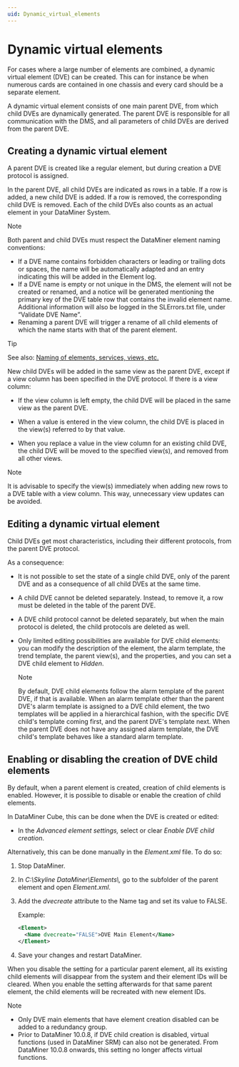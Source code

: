 ```yaml
---
uid: Dynamic_virtual_elements
---
```


# Dynamic virtual elements

For cases where a large number of elements are combined, a dynamic virtual element (DVE) can be created. This can for instance be when numerous cards are contained in one chassis and every card should be a separate element.

A dynamic virtual element consists of one main parent DVE, from which child DVEs are dynamically generated. The parent DVE is responsible for all communication with the DMS, and all parameters of child DVEs are derived from the parent DVE.

## Creating a dynamic virtual element

A parent DVE is created like a regular element, but during creation a DVE protocol is assigned.

In the parent DVE, all child DVEs are indicated as rows in a table. If a row is added, a new child DVE is added. If a row is removed, the corresponding child DVE is removed. Each of the child DVEs also counts as an actual element in your DataMiner System.

> [!NOTE]
> Both parent and child DVEs must respect the DataMiner element naming conventions:
>
> - If a DVE name contains forbidden characters or leading or trailing dots or spaces, the name will be automatically adapted and an entry indicating this will be added in the Element log.
> - If a DVE name is empty or not unique in the DMS, the element will not be created or renamed, and a notice will be generated mentioning the primary key of the DVE table row that contains the invalid element name. Additional information will also be logged in the SLErrors.txt file, under “Validate DVE Name”.
> - Renaming a parent DVE will trigger a rename of all child elements of which the name starts with that of the parent element.

> [!TIP]
> See also: [Naming of elements, services, views, etc.](xref:NamingConventions#naming-of-elements-services-views-etc)

New child DVEs will be added in the same view as the parent DVE, except if a view column has been specified in the DVE protocol. If there is a view column:

- If the view column is left empty, the child DVE will be placed in the same view as the parent DVE.

- When a value is entered in the view column, the child DVE is placed in the view(s) referred to by that value.

- When you replace a value in the view column for an existing child DVE, the child DVE will be moved to the specified view(s), and removed from all other views.

> [!NOTE]
> It is advisable to specify the view(s) immediately when adding new rows to a DVE table with a view column. This way, unnecessary view updates can be avoided.

## Editing a dynamic virtual element

Child DVEs get most characteristics, including their different protocols, from the parent DVE protocol.

As a consequence:

- It is not possible to set the state of a single child DVE, only of the parent DVE and as a consequence of all child DVEs at the same time.

- A child DVE cannot be deleted separately. Instead, to remove it, a row must be deleted in the table of the parent DVE.

- A DVE child protocol cannot be deleted separately, but when the main protocol is deleted, the child protocols are deleted as well.

- Only limited editing possibilities are available for DVE child elements: you can modify the description of the element, the alarm template, the trend template, the parent view(s), and the properties, and you can set a DVE child element to *Hidden*.

  > [!NOTE]
  > By default, DVE child elements follow the alarm template of the parent DVE, if that is available. When an alarm template other than the parent DVE's alarm template is assigned to a DVE child element, the two templates will be applied in a hierarchical fashion, with the specific DVE child's template coming first, and the parent DVE's template next. When the parent DVE does not have any assigned alarm template, the DVE child's template behaves like a standard alarm template.

## Enabling or disabling the creation of DVE child elements

By default, when a parent element is created, creation of child elements is enabled. However, it is possible to disable or enable the creation of child elements.

In DataMiner Cube, this can be done when the DVE is created or edited:

- In the *Advanced element settings,* select or clear *Enable DVE child creation*.

Alternatively, this can be done manually in the *Element.xml* file. To do so:

1. Stop DataMiner.

1. In *C:\\Skyline DataMiner\\Elements\\,* go to the subfolder of the parent element and open *Element.xml*.

1. Add the *dvecreate* attribute to the Name tag and set its value to FALSE.

   Example:

   ```xml
   <Element>
     <Name dvecreate="FALSE">DVE Main Element</Name>
   </Element>
   ```

1. Save your changes and restart DataMiner.

When you disable the setting for a particular parent element, all its existing child elements will disappear from the system and their element IDs will be cleared. When you enable the setting afterwards for that same parent element, the child elements will be recreated with new element IDs.

> [!NOTE]
>
> - Only DVE main elements that have element creation disabled can be added to a redundancy group.
> - Prior to DataMiner 10.0.8, if DVE child creation is disabled, virtual functions (used in DataMiner SRM) can also not be generated. From DataMiner 10.0.8 onwards, this setting no longer affects virtual functions.
